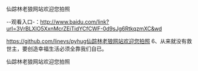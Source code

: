 仙踪林老狼网站欢迎您拍照

--观看入口-：http://www.baidu.com/link?url=3VrBLXlO5XxnMcrZEiTidYCfCWF-0d9sJg6RtkqzmXC&wd

https://github.com/linevs/pyhug仙踪林老狼网站欢迎您拍照	6、从来就没有救世主，要创造幸福生活必须全靠我们自已。

仙踪林老狼网站欢迎您拍照
